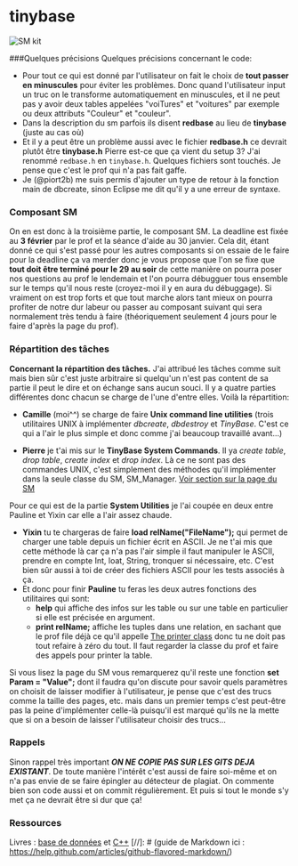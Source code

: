 tinybase
========

![SM kit](http://www.sm-sim.com/uploads/6/4/6/6/6466686/458006.jpg)

###Quelques précisions
Quelques précisions concernant le code:
* Pour tout ce qui est donné par l'utilisateur on fait le choix de **tout passer en minuscules** pour éviter les problèmes. Donc quand l'utilisateur input un truc on le transforme automatiquement en minuscules, et il ne peut pas y avoir deux tables appelées "voiTures" et "voitures" par exemple ou deux attributs "Couleur" et "couleur".
* Dans la description du sm parfois ils disent **redbase** au lieu de **tinybase** (juste au cas où)
* Et il y a peut être un problème aussi avec le fichier **redbase.h** ce devrait plutôt être **tinybase.h** Pierre est-ce que ça vient du setup 3? J'ai renommé `redbase.h` en `tinybase.h`. Quelques fichiers sont touchés. Je pense que c'est le prof qui n'a pas fait gaffe.
* Je (@piort2b) me suis permis d'ajouter un type de retour à la fonction main de dbcreate, sinon Eclipse me dit qu'il y a une erreur de syntaxe.

### Composant SM
On en est donc à la troisième partie, le composant SM. La deadline est fixée au **3 février** par le prof et la séance d'aide au 30 janvier. Cela dit, étant donné ce qui s'est passé pour les autres composants si on essaie de le faire pour la deadline ça va merder donc je vous propose que l'on se fixe que **tout doit être terminé pour le 29 au soir** de cette manière on pourra poser nos questions au prof le lendemain et l'on pourra débugguer tous ensemble sur le temps qu'il nous reste (croyez-moi il y en aura du débuggage). Si vraiment on est trop forts et que tout marche alors tant mieux on pourra profiter de notre dur labeur ou passer au composant suivant qui sera normalement très tendu à faire (théoriquement seulement 4 jours pour le faire d'après la page du prof).

### Répartition des tâches
**Concernant la répartition des tâches.** J'ai attribué les tâches comme suit mais bien sûr c'est juste arbitraire si quelqu'un n'est pas content de sa partie il peut le dire et on échange sans aucun souci. Il y a quatre parties différentes donc chacun se charge de l'une d'entre elles. Voilà la répartition:

* **Camille** (moi^^) se charge de faire **Unix command line utilities** (trois utilitaires UNIX à implémenter *dbcreate*, *dbdestroy* et *TinyBase*. C'est ce qui a l'air le plus simple et donc comme j'ai beaucoup travaillé avant...)

* **Pierre** je t'ai mis sur le **TinyBase System Commands**. Il ya *create table*, *drop table*, *create index* et *drop index*. Là ce ne sont pas des commandes UNIX, c'est simplement des méthodes qu'il implémenter dans la seule classe du SM, SM_Manager. [Voir section sur la page du SM](http://www.infres.enst.fr/~griesner/tinybase/sm.html#system)

Pour ce qui est de la partie **System Utilities** je l'ai coupée en deux entre Pauline et Yixin car elle a l'air assez chaude.
* **Yixin** tu te chargeras de faire **load relName("FileName");** qui permet de charger une table depuis un fichier écrit en ASCII. Je ne t'ai mis que cette méthode là car ça n'a pas l'air simple il faut manipuler le ASCII, prendre en compte Int, loat, String, tronquer si nécessaire, etc. C'est bien sûr aussi à toi de créer des fichiers ASCII pour les tests associés à ça.
* Et donc pour finir **Pauline** tu feras les deux autres fonctions des utilitaires qui sont:
  * **help** qui affiche des infos sur les table ou sur une table en particulier si elle est précisée en argument.
  * **print relName;** affiche les tuples dans une relation, en sachant que le prof file déjà ce qu'il appelle [The printer class](http://www.infres.enst.fr/~griesner/tinybase/sm.html#printer) donc tu ne doit pas tout refaire à zéro du tout. Il faut regarder la classe du prof et faire des appels pour printer la table.

Si vous lisez la page du SM vous remarquerez qu'il reste une fonction **set Param = "Value";** dont il faudra qu'on discute pour savoir quels paramètres on choisit de laisser modifier à l'utilisateur, je pense que c'est des trucs comme la taille des pages, etc. mais dans un premier temps c'est peut-être pas la peine d'implémenter celle-là puisqu'il est marqué qu'ils ne la mette que si on a besoin de laisser l'utilisateur choisir des trucs...

### Rappels
Sinon rappel très important ***ON NE COPIE PAS SUR LES GITS DEJA EXISTANT***. De toute manière l'intérêt c'est aussi de faire soi-même et on n'a pas envie de se faire épingler au détecteur de plagiat. On commente bien son code aussi et on commit régulièrement. Et puis si tout le monde s'y met ça ne devrait être si dur que ça!

### Ressources
Livres : [base de données](http://libgen.org/book/index.php?md5=E60B59A176028E4C66E2C42265A06427) et [C++](libgen.org/get.php?md5=2c10708a8337097ada6a36dc5b0efd24)
[//]: # (guide de Markdown ici : https://help.github.com/articles/github-flavored-markdown/)

